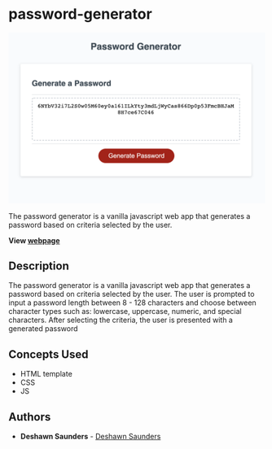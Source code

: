 # password-generator

![Password Generator](https://github.com/Sha-94/password-generator/blob/main/password-generator.png)

The password generator is a vanilla javascript web app that generates a password based on criteria selected by the user. 

**View [webpage](https://github.com/Sha-94/password-generator)**

## Description
The password generator is a vanilla javascript web app that generates a password based on criteria selected by the user. The user is prompted to input a password length between 8 - 128 characters and choose between character types such as: lowercase, uppercase, numeric, and special characters. After selecting the criteria, the user is presented with a generated password

## Concepts Used

- HTML template
- CSS 
- JS

## Authors

- **Deshawn Saunders** - [Deshawn Saunders](https://github.com/Sha-94)